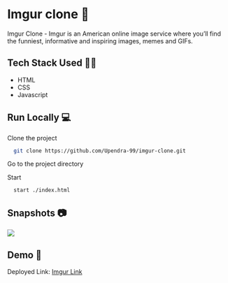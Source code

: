 # Imgur clone 🌇

Imgur Clone - Imgur is an American online image service where you’ll find the funniest, informative and inspiring images, memes and GIFs. 


## Tech Stack Used 👩‍💻

- HTML
- CSS
- Javascript

## Run Locally 💻

Clone the project

```bash
  git clone https://github.com/Upendra-99/imgur-clone.git
```

Go to the project directory

Start

```bash
  start ./index.html
```


## Snapshots 📷

![](https://github.com/Upendra-99/Quora-Clone/blob/master/quora-website/src/images/quora_image1.png?raw=true)

## Demo 🎥

Deployed Link: [Imgur Link](https://imgurcloneupendra.netlify.app/)


